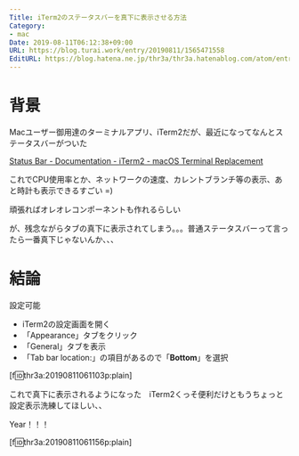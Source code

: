 ```yaml
---
Title: iTerm2のステータスバーを真下に表示させる方法
Category:
- mac
Date: 2019-08-11T06:12:38+09:00
URL: https://blog.turai.work/entry/20190811/1565471558
EditURL: https://blog.hatena.ne.jp/thr3a/thr3a.hatenablog.com/atom/entry/26006613392239753
---
```


# 背景

Macユーザー御用達のターミナルアプリ、iTerm2だが、最近になってなんとステータスバーがついた

[Status Bar - Documentation - iTerm2 - macOS Terminal Replacement](https://www.iterm2.com/documentation-status-bar.html)

これでCPU使用率とか、ネットワークの速度、カレントブランチ等の表示、あと時計も表示できるすごい =)

頑張ればオレオレコンポーネントも作れるらしい

が、残念ながらタブの真下に表示されてしまう。。。普通ステータスバーって言ったら一番真下じゃないんか、、、

# 結論

設定可能

- iTerm2の設定画面を開く
- 「Appearance」タブをクリック
- 「General」タブを表示
- 「Tab bar location:」の項目があるので「**Bottom**」を選択

[f:id:thr3a:20190811061103p:plain]

これで真下に表示されるようになった　iTerm2くっそ便利だけともうちょっと設定表示洗練してほしい、、

Year！！！

[f:id:thr3a:20190811061156p:plain]
